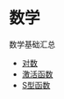 # 数学
数学基础汇总

- [对数](https://zh.wikipedia.org/wiki/%E5%AF%B9%E6%95%B0)
- [激活函数](https://zh.wikipedia.org/wiki/%E6%BF%80%E6%B4%BB%E5%87%BD%E6%95%B0)
- [S型函数](https://blog.csdn.net/qq_35551200/article/details/79200706)
